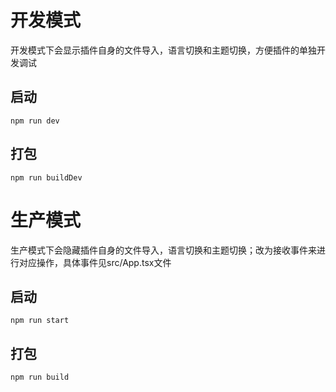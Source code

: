 # 开发模式
开发模式下会显示插件自身的文件导入，语言切换和主题切换，方便插件的单独开发调试
## 启动
```
npm run dev
```

## 打包
```
npm run buildDev
```
# 生产模式
生产模式下会隐藏插件自身的文件导入，语言切换和主题切换；改为接收事件来进行对应操作，具体事件见src/App.tsx文件
## 启动
```
npm run start
```

## 打包
```
npm run build
```